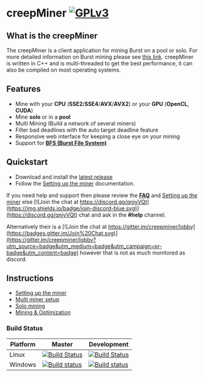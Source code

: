 creepMiner [![GPLv3](https://img.shields.io/badge/license-GPLv3-red.svg)](LICENSE.md)
===========

## What is the creepMiner

The creepMiner is a client application for mining Burst on a pool or solo. For more detailed information on Burst mining please see [this link](https://www.burst-team.us/).
creepMiner is written in C++ and is multi-threaded to get the best performance, it can also be compiled on most operating systems.

## Features

- Mine with your **CPU** (__SSE2__/__SSE4__/__AVX__/__AVX2__) or your **GPU** (__OpenCL__, __CUDA__)
- Mine **solo** or in a **pool**
- Multi Mining (Build a network of several miners)
- Filter bad deadlines with the auto target deadline feature
- Responsive web interface for keeping a close eye on your mining 
- Support for **[BFS (Burst File System)](https://github.com/Creepsky/creepMiner/wiki/Burst-File-System)**

## Quickstart

- Download and install the [latest release](https://github.com/Creepsky/creepMiner/releases/latest)
- Follow the [Setting up the miner](https://github.com/Creepsky/creepMiner/wiki/Setting-up-the-miner) documentation.

If you need help and support then please review the [**FAQ**](https://github.com/Creepsky/creepMiner/wiki/FAQ) and [Setting up the miner](https://github.com/Creepsky/creepMiner/wiki/Setting-up-the-miner) else [![Join the chat at https://discord.gg/qnjyVQt](https://img.shields.io/badge/join-discord-blue.svg)](https://discord.gg/qnjyVQt) chat and ask in the **#help** channel.

Alternatively their is a [![Join the chat at https://gitter.im/creepminer/lobby](https://badges.gitter.im/Join%20Chat.svg)](https://gitter.im/creepminer/lobby?utm_source=badge&utm_medium=badge&utm_campaign=pr-badge&utm_content=badge) however that is not as much monitored as discord.

## Instructions

- [Setting up the miner](https://github.com/Creepsky/creepMiner/wiki/Setting-up-the-miner)
- [Multi miner setup](https://github.com/Creepsky/creepMiner/wiki/Multi-miner-setup)
- [Solo mining](https://github.com/Creepsky/creepMiner/wiki/Solo-mining)
- [Mining & Optimization](https://github.com/Creepsky/creepMiner/wiki/Mining-&-Optimization)

### Build Status

| Platform | Master | Development |
| -------- | ------ | ----------- |
|   Linux   | [![Build Status](https://travis-ci.org/Creepsky/creepMiner.svg?branch=master)](https://travis-ci.org/Creepsky/creepMiner) | [![Build Status](https://travis-ci.org/Creepsky/creepMiner.svg?branch=development)](https://travis-ci.org/Creepsky/creepMiner) |
|   Windows   | [![Build status](https://ci.appveyor.com/api/projects/status/8c4pu0t70riqydny/branch/master?svg=true)](https://ci.appveyor.com/project/Creepsky75522/creepminer/branch/master) | [![Build status](https://ci.appveyor.com/api/projects/status/8c4pu0t70riqydny/branch/master?svg=true)](https://ci.appveyor.com/project/Creepsky75522/creepminer/branch/development) |
